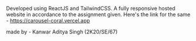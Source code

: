 Developed using ReactJS and TailwindCSS. A fully responsive hosted website in accordance to the assignment given. 
Here's the link for the same - https://carousel-coral.vercel.app

made by - Kanwar Aditya Singh (2K20/SE/67)
